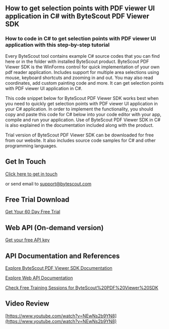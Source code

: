 ## How to get selection points with PDF viewer UI application in C# with ByteScout PDF Viewer SDK

### How to code in C# to get selection points with PDF viewer UI application with this step-by-step tutorial

Every ByteScout tool contains example C# source codes that you can find here or in the folder with installed ByteScout product. ByteScout PDF Viewer SDK is the WinForms control for quick implementation of your own pdf reader application. Includes support for multiple area selections using mouse, keyboard shortcuts and zooming in and out. You may also read coordinates, add custom painting code and more. It can get selection points with PDF viewer UI application in C#.

This code snippet below for ByteScout PDF Viewer SDK works best when you need to quickly get selection points with PDF viewer UI application in your C# application. In order to implement the functionality, you should copy and paste this code for C# below into your code editor with your app, compile and run your application. Use of ByteScout PDF Viewer SDK in C# is also explained in the documentation included along with the product.

Trial version of ByteScout PDF Viewer SDK can be downloaded for free from our website. It also includes source code samples for C# and other programming languages.

## Get In Touch

[Click here to get in touch](https://bytescout.zendesk.com/hc/en-us/requests/new?subject=ByteScout%20PDF%20Viewer%20SDK%20Question)

or send email to [support@bytescout.com](mailto:support@bytescout.com?subject=ByteScout%20PDF%20Viewer%20SDK%20Question) 

## Free Trial Download

[Get Your 60 Day Free Trial](https://bytescout.com/download/web-installer?utm_source=github-readme)

## Web API (On-demand version)

[Get your free API key](https://pdf.co/documentation/api?utm_source=github-readme)

## API Documentation and References

[Explore ByteScout PDF Viewer SDK Documentation](https://bytescout.com/documentation/index.html?utm_source=github-readme)

[Explore Web API Documentation](https://pdf.co/documentation/api?utm_source=github-readme)

[Check Free Training Sessions for ByteScout%20PDF%20Viewer%20SDK](https://academy.bytescout.com/)

## Video Review

[https://www.youtube.com/watch?v=NEwNs2b9YN8](https://www.youtube.com/watch?v=NEwNs2b9YN8)